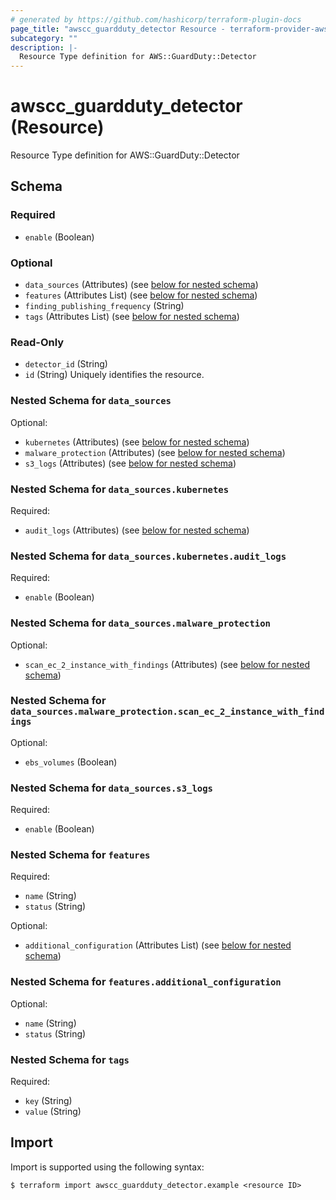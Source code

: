 ```yaml
---
# generated by https://github.com/hashicorp/terraform-plugin-docs
page_title: "awscc_guardduty_detector Resource - terraform-provider-awscc"
subcategory: ""
description: |-
  Resource Type definition for AWS::GuardDuty::Detector
---
```


# awscc_guardduty_detector (Resource)

Resource Type definition for AWS::GuardDuty::Detector



<!-- schema generated by tfplugindocs -->
## Schema

### Required

- `enable` (Boolean)

### Optional

- `data_sources` (Attributes) (see [below for nested schema](#nestedatt--data_sources))
- `features` (Attributes List) (see [below for nested schema](#nestedatt--features))
- `finding_publishing_frequency` (String)
- `tags` (Attributes List) (see [below for nested schema](#nestedatt--tags))

### Read-Only

- `detector_id` (String)
- `id` (String) Uniquely identifies the resource.

<a id="nestedatt--data_sources"></a>
### Nested Schema for `data_sources`

Optional:

- `kubernetes` (Attributes) (see [below for nested schema](#nestedatt--data_sources--kubernetes))
- `malware_protection` (Attributes) (see [below for nested schema](#nestedatt--data_sources--malware_protection))
- `s3_logs` (Attributes) (see [below for nested schema](#nestedatt--data_sources--s3_logs))

<a id="nestedatt--data_sources--kubernetes"></a>
### Nested Schema for `data_sources.kubernetes`

Required:

- `audit_logs` (Attributes) (see [below for nested schema](#nestedatt--data_sources--kubernetes--audit_logs))

<a id="nestedatt--data_sources--kubernetes--audit_logs"></a>
### Nested Schema for `data_sources.kubernetes.audit_logs`

Required:

- `enable` (Boolean)



<a id="nestedatt--data_sources--malware_protection"></a>
### Nested Schema for `data_sources.malware_protection`

Optional:

- `scan_ec_2_instance_with_findings` (Attributes) (see [below for nested schema](#nestedatt--data_sources--malware_protection--scan_ec_2_instance_with_findings))

<a id="nestedatt--data_sources--malware_protection--scan_ec_2_instance_with_findings"></a>
### Nested Schema for `data_sources.malware_protection.scan_ec_2_instance_with_findings`

Optional:

- `ebs_volumes` (Boolean)



<a id="nestedatt--data_sources--s3_logs"></a>
### Nested Schema for `data_sources.s3_logs`

Required:

- `enable` (Boolean)



<a id="nestedatt--features"></a>
### Nested Schema for `features`

Required:

- `name` (String)
- `status` (String)

Optional:

- `additional_configuration` (Attributes List) (see [below for nested schema](#nestedatt--features--additional_configuration))

<a id="nestedatt--features--additional_configuration"></a>
### Nested Schema for `features.additional_configuration`

Optional:

- `name` (String)
- `status` (String)



<a id="nestedatt--tags"></a>
### Nested Schema for `tags`

Required:

- `key` (String)
- `value` (String)

## Import

Import is supported using the following syntax:

```shell
$ terraform import awscc_guardduty_detector.example <resource ID>
```
